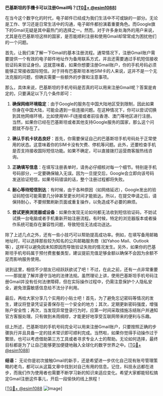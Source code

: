 **巴基斯坦的手機卡可以注册Gmail吗？[[TG💪+ @esim1088](https://t.me/s/esim1088)]**

在当今这个数字化的时代，电子邮件已经成为我们生活中不可或缺的一部分。无论是工作、学习还是日常生活中的沟通，电子邮件都扮演着重要角色。而Google旗下的Gmail无疑是其中最热门的选择之一。然而，对于许多身处海外的用户来说，尤其是在巴基斯坦这样的国家，是否能顺利注册和使用Gmail却常常成为困扰他们的一个问题。

首先，让我们来了解一下Gmail的基本注册流程。通常情况下，注册Gmail账户需要提供一个有效的电子邮件地址作为备用联系方式，并且还需要通过手机短信接收验证码来验证身份。这就意味着，如果你想要注册Gmail账户，你的手机号码必须能够正常接收国际短信。对于持有巴基斯坦本地SIM卡的人来说，这并不是一个无法克服的问题，但确实需要一些额外的步骤和注意事项。

那么，具体来说，巴基斯坦的手机号码是否真的可以用来注册Gmail呢？答案是肯定的，只要满足以下几个条件即可：

1. **确保网络环境稳定**：由于Google的服务在中国大陆地区受到限制，因此如果你身在中国大陆，可能会遇到一些连接问题。在这种情况下，你可以尝试切换到其他网络环境，比如使用Wi-Fi连接或者前往香港、澳门等地区进行注册。当然，如果你已经在巴基斯坦或者其他支持Google服务的国家，那么这个问题就不存在了。

2. **确认手机卡状态良好**：首先，你需要保证自己的巴基斯坦手机号码处于正常使用的状态。这意味着你的SIM卡没有欠费、停机等问题。此外，还要检查手机是否支持接收国际短信功能。如果不确定，可以直接拨打运营商客服热线咨询。

3. **正确填写信息**：在填写注册表单时，请务必仔细核对每一个细节。特别是手机号码部分，一定要确保输入无误。因为一旦提交后，Google会立即向该号码发送验证短信，如果号码错误的话，整个注册过程都将失败。

4. **耐心等待短信到达**：有时候，由于各种原因（如网络延迟），Google发出的验证码短信可能需要几分钟甚至更长时间才能抵达。所以，在提交申请之后，请保持耐心，不要频繁刷新页面或重复操作，以免造成不必要的麻烦。

5. **尝试更换浏览器或设备**：如果你发现无论如何都无法收到短信验证码，不妨试试换一台电脑或者手机重新开始注册流程。有时候，特定的浏览器版本或者操作系统可能存在兼容性问题，导致短信无法成功送达。

除了上述几点之外，还有一些小技巧可以帮助提高成功率。例如，在填写备用邮箱地址时，可以选择那些较为知名的公共邮箱服务商（如Yahoo Mail、Outlook等），这样可以避免因未知原因而导致验证失败的情况发生。另外，如果你的巴基斯坦手机号码属于预付费套餐类型，建议提前充值足够金额以确保不会因为余额不足而影响服务使用。

说到这里，相信不少朋友已经跃跃欲试了吧！不过，在此之前，还有一点非常重要——那就是了解并遵守当地的法律法规。虽然理论上讲，使用巴基斯坦手机号码注册Gmail并没有任何法律障碍，但在实际操作过程中，仍需注意保护个人隐私安全，避免泄露敏感信息给不法分子利用。

最后，再给大家分享几个实用的小贴士吧！首先，为了避免忘记密码等情况的发生，建议将登录凭证妥善保存在一个安全的地方；其次，定期更新密码强度，增强账户安全性；再次，当发现异常登录行为时，应第一时间采取措施冻结账户并通知官方客服处理。只有做到未雨绸缪，才能更好地享受互联网带来的便利与乐趣。

综上所述，巴基斯坦的手机号码完全可以用来注册Gmail账户，只要按照正确的步骤执行并且具备一定的技术常识即可顺利完成。当然啦，如果你觉得手动操作过于繁琐，也可以考虑借助第三方工具或者寻求专业人士的帮助。无论如何选择，最终目标都是为了让自己能够更加便捷地融入全球化的数字世界之中。[[TG💪+ @esim1088](https://t.me/s/esim1088)]

**结语：**
无论你是初次接触Gmail的新手，还是希望进一步优化自己现有账号管理策略的老鸟，都可以从这篇文章中找到对自己有用的信息。记住，科技永远都在进步，而我们作为使用者也需要不断学习新的知识来适应变化。希望大家都能轻松搞定Gmail注册这件事儿，开启一段愉快的线上旅程！

[[TG💪+ @esim1088](https://t.me/s/esim1088) ![Image](https://i.postimg.cc/4NQfJmqS/Snipaste-2025-05-13-00-14-12.png)]